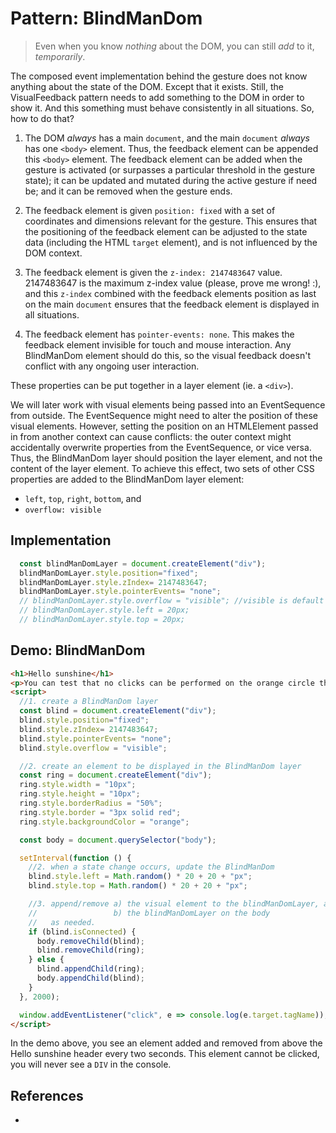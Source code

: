 # Pattern: BlindManDom

> Even when you know *nothing* about the DOM, you can still *add* to it, *temporarily*.

The composed event implementation behind the gesture does not know anything about the state of the DOM. Except that it exists. Still, the VisualFeedback pattern needs to add something to the DOM in order to show it. And this something must behave consistently in all situations. So, how to do that?
 
1. The DOM *always* has a main `document`, and the main `document` *always* has one `<body>` element. Thus, the feedback element can be appended this `<body>` element. The feedback element can be added when the gesture is activated (or surpasses a particular threshold in the gesture state); it can be updated and mutated during the active gesture if need be; and it can be removed when the gesture ends.
 
2. The feedback element is given `position: fixed` with a set of coordinates and dimensions relevant for the gesture. This ensures that the positioning of the feedback element can be adjusted to the state data (including the HTML `target` element), and is not influenced by the DOM context.
 
3. The feedback element is given the `z-index: 2147483647` value. 2147483647 is the maximum z-index value (please, prove me wrong! :), and this `z-index` combined with the feedback elements position as last on the main `document` ensures that the feedback element is displayed in all situations.
 
4. The feedback element has `pointer-events: none`. This makes the feedback element invisible for touch and mouse interaction. Any BlindManDom element should do this, so the visual feedback doesn't conflict with any ongoing user interaction.

These properties can be put together in a layer element (ie. a `<div>`).

We will later work with visual elements being passed into an EventSequence from outside. The EventSequence might need to alter the position of these visual elements. However, setting the position on an HTMLElement passed in from another context can cause conflicts: the outer context might accidentally overwrite properties from the EventSequence, or vice versa. Thus, the BlindManDom layer should position the layer element, and not the content of the layer element. To achieve this effect, two sets of other CSS properties are added to the BlindManDom layer element:
 * `left`, `top`, `right`, `bottom`, and
 * `overflow: visible`

## Implementation

```javascript
  const blindManDomLayer = document.createElement("div");
  blindManDomLayer.style.position="fixed";
  blindManDomLayer.style.zIndex= 2147483647;
  blindManDomLayer.style.pointerEvents= "none";
  // blindManDomLayer.style.overflow = "visible"; //visible is default value
  // blindManDomLayer.style.left = 20px;
  // blindManDomLayer.style.top = 20px;
```

## Demo: BlindManDom

```html
<h1>Hello sunshine</h1>
<p>You can test that no clicks can be performed on the orange circle that is added in a BlindManDom layer.</p>
<script>
  //1. create a BlindManDom layer
  const blind = document.createElement("div");
  blind.style.position="fixed";
  blind.style.zIndex= 2147483647;
  blind.style.pointerEvents= "none";
  blind.style.overflow = "visible";

  //2. create an element to be displayed in the BlindManDom layer
  const ring = document.createElement("div");
  ring.style.width = "10px";
  ring.style.height = "10px";
  ring.style.borderRadius = "50%";
  ring.style.border = "3px solid red";
  ring.style.backgroundColor = "orange";

  const body = document.querySelector("body");

  setInterval(function () {
    //2. when a state change occurs, update the BlindManDom
    blind.style.left = Math.random() * 20 + 20 + "px";
    blind.style.top = Math.random() * 20 + 20 + "px";

    //3. append/remove a) the visual element to the blindManDomLayer, and
    //                 b) the blindManDomLayer on the body
    //   as needed.
    if (blind.isConnected) {
      body.removeChild(blind);
      blind.removeChild(ring);
    } else {
      blind.appendChild(ring);
      body.appendChild(blind);
    }
  }, 2000);

  window.addEventListener("click", e => console.log(e.target.tagName));
</script>
``` 

In the demo above, you see an element added and removed from above the Hello sunshine header every two seconds. This element cannot be clicked, you will never see a `DIV` in the console.

## References

 * []()

